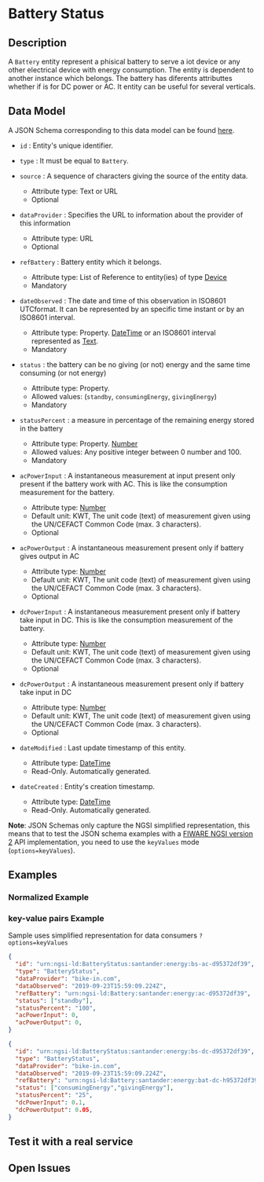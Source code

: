# Battery Status

## Description

A `Battery` entity represent a phisical battery to serve a iot device or any
other electrical device with energy consumption. The entity is dependent to
another instance which belongs. The battery has diferents attributtes whether
if is for DC power or AC. It entity can be useful for several verticals.

## Data Model

A JSON Schema corresponding to this data model can be found
[here](../schema.json).

-   `id` : Entity's unique identifier.

-   `type` : It must be equal to `Battery`.

-   `source` : A sequence of characters giving the source of the entity data.

    -   Attribute type: Text or URL
    -   Optional

-   `dataProvider` : Specifies the URL to information about the provider of this
    information

    -   Attribute type: URL
    -   Optional

-   `refBattery` : Battery entity which it belongs.

    -   Attribute type: List of Reference to entity(ies) of type
        [Device](https://github.com/Fiware/dataModels/blob/master/specs/Energy/Battery/doc/spec.md)
    -   Mandatory

-   `dateObserved` : The date and time of this observation in ISO8601 UTCformat.
    It can be represented by an specific time instant or by an ISO8601 interval.

    -   Attribute type: Property. [DateTime](https://schema.org/DateTime) or an ISO8601
        interval represented as [Text](https://schema.org/Text).
    -   Mandatory

-   `status` : the battery can be no giving (or not) energy and the same time
    consuming (or not energy)

    -   Attribute type: Property.
    -   Allowed values: (`standby`, `consumingEnergy`, `givingEnergy`)
    -   Mandatory

-   `statusPercent` : a measure in percentage of the remaining energy stored
    in the battery

    -   Attribute type: Property. [Number](http://schema.org/Number)
    -   Allowed values: Any positive integer between 0 number and 100.
    -   Mandatory

-   `acPowerInput` : A instantaneous measurement at input present only present if the battery
    work with AC. This is like the consumption measurement for the battery.

    -   Attribute type: [Number](http://schema.org/Number)
    -   Default unit: KWT, The unit code (text) of measurement given using the UN/CEFACT
        Common Code (max. 3 characters).
    -   Optional

-   `acPowerOutput` : A instantaneous measurement present only if battery gives output in AC

    -   Attribute type: [Number](http://schema.org/Number)
    -   Default unit: KWT, The unit code (text) of measurement given using the UN/CEFACT
        Common Code (max. 3 characters).
    -   Optional

-   `dcPowerInput` : A instantaneous measurement present only if battery take input in DC.
    This is like the consumption measurement of the battery.

    -   Attribute type: [Number](http://schema.org/Number)
    -   Default unit: KWT, The unit code (text) of measurement given using the UN/CEFACT
        Common Code (max. 3 characters).
    -   Optional

-   `dcPowerOutput` :  A instantaneous measurement present only if battery take input in DC

    -   Attribute type: [Number](http://schema.org/Number)
    -   Default unit: KWT, The unit code (text) of measurement given using the UN/CEFACT
        Common Code (max. 3 characters).
    -   Optional

-   `dateModified` : Last update timestamp of this entity.

    -   Attribute type: [DateTime](https://schema.org/DateTime)
    -   Read-Only. Automatically generated.

-   `dateCreated` : Entity's creation timestamp.

    -   Attribute type: [DateTime](https://schema.org/DateTime)
    -   Read-Only. Automatically generated.

**Note**: JSON Schemas only capture the NGSI simplified representation, this
means that to test the JSON schema examples with a
[FIWARE NGSI version 2](http://fiware.github.io/specifications/ngsiv2/stable)
API implementation, you need to use the `keyValues` mode (`options=keyValues`).

## Examples

### Normalized Example



### key-value pairs Example

Sample uses simplified representation for data consumers `?options=keyValues`

```json
{
  "id": "urn:ngsi-ld:BatteryStatus:santander:energy:bs-ac-d95372df39",
  "type": "BatteryStatus",
  "dataProvider": "bike-in.com",
  "dataObserved": "2019-09-23T15:59:09.224Z",
  "refBattery": "urn:ngsi-ld:Battery:santander:energy:ac-d95372df39",
  "status": ["standby"],
  "statusPercent": "100",
  "acPowerInput": 0,
  "acPowerOutput": 0,
}
```

```json
{
  "id": "urn:ngsi-ld:BatteryStatus:santander:energy:bs-dc-d95372df39",
  "type": "BatteryStatus",
  "dataProvider": "bike-in.com",
  "dataObserved": "2019-09-23T15:59:09.224Z",
  "refBattery": "urn:ngsi-ld:Battery:santander:energy:bat-dc-h95372df39",
  "status": ["consumingEnergy","givingEnergy"],
  "statusPercent": "25",
  "dcPowerInput": 0.1,
  "dcPowerOutput": 0.05,
}
```

## Test it with a real service

## Open Issues
